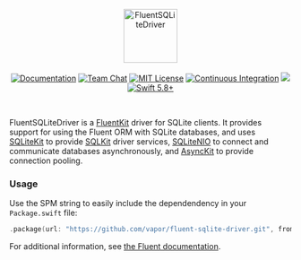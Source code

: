<p align="center">
<picture>
  <source media="(prefers-color-scheme: dark)" srcset="https://github.com/vapor/fluent-sqlite-driver/assets/1130717/8ea4e505-ae30-4f94-982c-39c86c01754f">
  <source media="(prefers-color-scheme: light)" srcset="https://github.com/vapor/fluent-sqlite-driver/assets/1130717/9553b52f-7724-4d75-8a8b-5be564cd20d8">
  <img src="https://github.com/vapor/fluent-sqlite-driver/assets/1130717/9553b52f-7724-4d75-8a8b-5be564cd20d8" height="96" alt="FluentSQLiteDriver">
</picture> 
<br>
<br>
<a href="https://docs.vapor.codes/4.0/"><img src="https://design.vapor.codes/images/readthedocs.svg" alt="Documentation"></a>
<a href="https://discord.gg/vapor"><img src="https://design.vapor.codes/images/discordchat.svg" alt="Team Chat"></a>
<a href="LICENSE"><img src="https://design.vapor.codes/images/mitlicense.svg" alt="MIT License"></a>
<a href="https://github.com/vapor/fluent-sqlite-driver/actions/workflows/test.yml"><img src="https://img.shields.io/github/actions/workflow/status/vapor/fluent-sqlite-driver/test.yml?event=push&style=plastic&logo=github&label=tests&logoColor=%23ccc" alt="Continuous Integration"></a>
<a href="https://codecov.io/github/vapor/fluent-sqlite-driver"><img src="https://img.shields.io/codecov/c/github/vapor/fluent-sqlite-driver?style=plastic&logo=codecov&label=codecov"></a>
<a href="https://swift.org"><img src="https://design.vapor.codes/images/swift58up.svg" alt="Swift 5.8+"></a>
</p>

<br>

FluentSQLiteDriver is a [FluentKit] driver for SQLite clients. It provides support for using the Fluent ORM with SQLite databases, and uses [SQLiteKit] to provide [SQLKit] driver services, [SQLiteNIO] to connect and communicate databases asynchronously, and [AsyncKit] to provide connection pooling.

[FluentKit]: https://github.com/vapor/fluent-kit
[SQLKit]: https://github.com/vapor/sql-kit
[SQLiteKit]: https://github.com/vapor/sqlite-kit
[SQLiteNIO]: https://github.com/vapor/sqlite-nio
[AsyncKit]: https://github.com/vapor/async-kit

### Usage

Use the SPM string to easily include the dependendency in your `Package.swift` file:

```swift
.package(url: "https://github.com/vapor/fluent-sqlite-driver.git", from: "4.0.0")
```

For additional information, see [the Fluent documentation](https://docs.vapor.codes/fluent/overview/).
